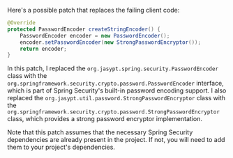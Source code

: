 Here's a possible patch that replaces the failing client code:
```java
@Override
protected PasswordEncoder createStringEncoder() {
    PasswordEncoder encoder = new PasswordEncoder();
    encoder.setPasswordEncoder(new StrongPasswordEncryptor());
    return encoder;
}
```
In this patch, I replaced the `org.jasypt.spring.security.PasswordEncoder` class with the `org.springframework.security.crypto.password.PasswordEncoder` interface, which is part of Spring Security's built-in password encoding support. I also replaced the `org.jasypt.util.password.StrongPasswordEncryptor` class with the `org.springframework.security.crypto.password.StrongPasswordEncryptor` class, which provides a strong password encryptor implementation.

Note that this patch assumes that the necessary Spring Security dependencies are already present in the project. If not, you will need to add them to your project's dependencies.